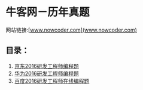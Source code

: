 # 牛客网－历年真题
网站链接:[www.nowcoder.com](www.nowcoder.com)

## 目录：
1. [京东2016研发工程师编程题](京东2016研发工程师编程题)
2. [华为2016研发工程师编程题](华为2016研发工程师编程题)
3. [百度2016研发工程师在线编程题](百度2016研发工程师在线编程题)
